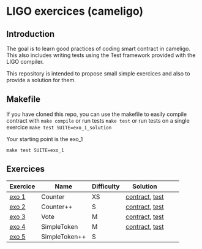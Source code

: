 # LIGO exercices (cameligo)

## Introduction

The goal is to learn good practices of coding smart contract in cameligo. This also includes writing tests using the Test framework provided with the LIGO compiler.

This repository is intended to propose small simple exercices and also to provide a solution for them.

## Makefile

If you have cloned this repo, you can use the makefile to easily compile contract with `make compile` or run tests `make test` or run tests on a single exercice `make test SUITE=exo_1_solution`

Your starting point is the exo_1
```
make test SUITE=exo_1
```

## Exercices

| Exercice          | Name          | Difficulty | Solution                                                                     |   |   |
|-------------------|---------------|------------|------------------------------------------------------------------------------|---|---|
| [exo 1](exo_1.md) | Counter       | XS         | [contract](lib/exo_1_solution.mligo), [test](test/exo_1_solution.test.mligo)  |   |   |
| [exo 2](exo_2.md) | Counter++     | S          | [contract](lib/exo_2_solution.mligo), [test](test/exo_2_solution.test.mligo)  |   |   |
| [exo 3](exo_3.md) | Vote          | M          | [contract](lib/exo_3_solution.mligo), [test](test/exo_3_solution.test.mligo)  |   |   |
| [exo 4](exo_4.md) | SimpleToken   | M          | [contract](lib/exo_4_solution.mligo), [test](test/exo_4_solution.test.mligo)  |   |   |
| [exo 5](exo_5.md) | SimpleToken++ | S          |                                                                              |   |   |